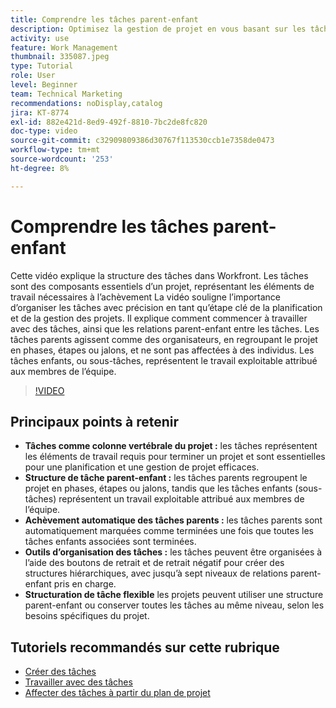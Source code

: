 ```yaml
---
title: Comprendre les tâches parent-enfant
description: Optimisez la gestion de projet en vous basant sur les tâches, en utilisant des structures parent-enfant, l’achèvement automatique des tâches parents, des outils d’organisation flexibles et une structure de tâches personnalisée pour plus d’efficacité.
activity: use
feature: Work Management
thumbnail: 335087.jpeg
type: Tutorial
role: User
level: Beginner
team: Technical Marketing
recommendations: noDisplay,catalog
jira: KT-8774
exl-id: 882e421d-8ed9-492f-8810-7bc2de8fc820
doc-type: video
source-git-commit: c32909809386d30767f113530ccb1e7358de0473
workflow-type: tm+mt
source-wordcount: '253'
ht-degree: 8%

---
```


# Comprendre les tâches parent-enfant

Cette vidéo explique la structure des tâches dans Workfront. Les tâches sont des composants essentiels d’un projet, représentant les éléments de travail nécessaires à l’achèvement&#x200B; La vidéo souligne l’importance d’organiser les tâches avec précision en tant qu’étape clé de la planification et de la gestion des projets. Il explique comment commencer à travailler avec des tâches, ainsi que les relations parent-enfant entre les tâches.
&#x200B;Les tâches parents agissent comme des organisateurs, en regroupant le projet en phases, étapes ou jalons, et ne sont pas affectées à des individus. Les tâches enfants, ou sous-tâches, représentent le travail exploitable attribué aux membres de l’équipe.

>[!VIDEO](https://video.tv.adobe.com/v/335087/?quality=12&learn=on&enablevpops)

## Principaux points à retenir

* **Tâches comme colonne vertébrale du projet :** les tâches représentent les éléments de travail requis pour terminer un projet et sont essentielles pour une planification et une gestion de projet efficaces. &#x200B;
* **Structure de tâche parent-enfant :** les tâches parents regroupent le projet en phases, étapes ou jalons, tandis que les tâches enfants (sous-tâches) représentent un travail exploitable attribué aux membres de l’équipe. &#x200B;
* **Achèvement automatique des tâches parents :** les tâches parents sont automatiquement marquées comme terminées une fois que toutes les tâches enfants associées sont terminées. &#x200B;
* **Outils d’organisation des tâches :** les tâches peuvent être organisées à l’aide des boutons de retrait et de retrait négatif pour créer des structures hiérarchiques, avec jusqu’à sept niveaux de relations parent-enfant pris en charge.
* **Structuration de tâche flexible** les projets peuvent utiliser une structure parent-enfant ou conserver toutes les tâches au même niveau, selon les besoins spécifiques du projet. &#x200B;


## Tutoriels recommandés sur cette rubrique

* [Créer des tâches](/help/manage-work/tasks/how-to-create-tasks.md)
* [Travailler avec des tâches](/help/manage-work/tasks/work-with-tasks.md)
* [Affecter des tâches à partir du plan de projet](/help/manage-work/tasks/assign-tasks-from-the-project-plan.md)

